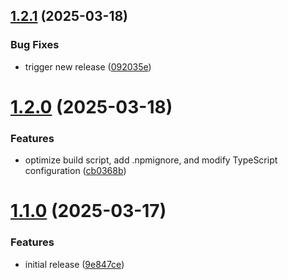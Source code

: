 ## [1.2.1](https://github.com/Ajinkyap22/casing-kit/compare/v1.2.0...v1.2.1) (2025-03-18)


### Bug Fixes

* trigger new release ([092035e](https://github.com/Ajinkyap22/casing-kit/commit/092035efdaec13974997b49da4d79368b5bee095))

# [1.2.0](https://github.com/Ajinkyap22/casing-kit/compare/v1.1.0...v1.2.0) (2025-03-18)


### Features

* optimize build script, add .npmignore, and modify TypeScript configuration ([cb0368b](https://github.com/Ajinkyap22/casing-kit/commit/cb0368b3f2d49b94db12542c933b15522e030d8e))

# [1.1.0](https://github.com/Ajinkyap22/casing-kit/compare/v1.0.0...v1.1.0) (2025-03-17)


### Features

* initial release ([9e847ce](https://github.com/Ajinkyap22/casing-kit/commit/9e847cebb378a7bc41c396226dfef74b50877741))
